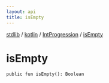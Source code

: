 ```yaml
---
layout: api
title: isEmpty
---
```

[stdlib](../../index.html) / [kotlin](../index.html) / [IntProgression](index.html) / [isEmpty](isEmpty.html)

# isEmpty

```
public fun isEmpty(): Boolean
```
